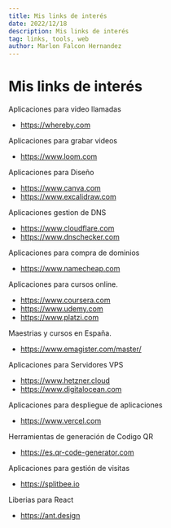 ```yaml
---
title: Mis links de interés
date: 2022/12/18
description: Mis links de interés
tag: links, tools, web
author: Marlon Falcon Hernandez
---
```


# Mis links de interés

Aplicaciones para video llamadas
- https://whereby.com

Aplicaciones para grabar videos
- https://www.loom.com

Aplicaciones para Diseño
- https://www.canva.com
- https://www.excalidraw.com

Aplicaciones gestion de DNS
- https://www.cloudflare.com
- https://www.dnschecker.com

Aplicaciones para compra de dominios
- https://www.namecheap.com

Aplicaciones para cursos online.
- https://www.coursera.com
- https://www.udemy.com
- https://www.platzi.com

Maestrias y cursos en España.
- https://www.emagister.com/master/

Aplicaciones para Servidores VPS
- https://www.hetzner.cloud
- https://www.digitalocean.com

Aplicaciones para despliegue de aplicaciones
- https://www.vercel.com

Herramientas de generación de Codigo QR
- https://es.qr-code-generator.com

Aplicaciones para gestión de visitas
- https://splitbee.io

Liberias para React
- https://ant.design